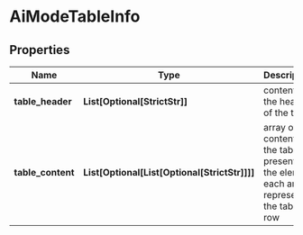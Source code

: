 # AiModeTableInfo


## Properties

| Name | Type | Description | Notes |
|------------ | ------------- | ------------- | -------------|
**table_header** | **List[Optional[StrictStr]]** | content in the header of the table |[optional]|
**table_content** | **List[Optional[List[Optional[StrictStr]]]]** | array of contents of the table present in the element<br>each array represents the table row |[optional]|
